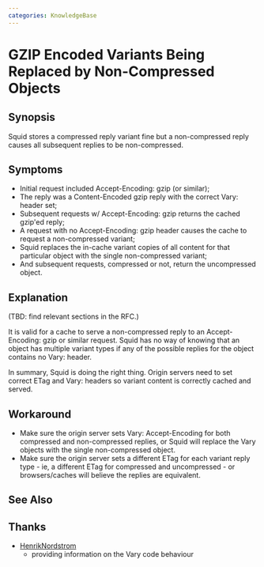 ```yaml
---
categories: KnowledgeBase
---
```

# GZIP Encoded Variants Being Replaced by Non-Compressed Objects

## Synopsis

Squid stores a compressed reply variant fine but a non-compressed reply
causes all subsequent replies to be non-compressed.

## Symptoms

- Initial request included Accept-Encoding: gzip (or similar);
- The reply was a Content-Encoded gzip reply with the correct Vary:
  header set;
- Subsequent requests w/ Accept-Encoding: gzip returns the cached
  gzip'ed reply;
- A request with no Accept-Encoding: gzip header causes the cache to
  request a non-compressed variant;
- Squid replaces the in-cache variant copies of all content for that
  particular object with the single non-compressed variant;
- And subsequent requests, compressed or not, return the uncompressed
  object.

## Explanation

(TBD: find relevant sections in the RFC.)

It is valid for a cache to serve a non-compressed reply to an
Accept-Encoding: gzip or similar request. Squid has no way of knowing
that an object has multiple variant types if any of the possible replies
for the object contains no Vary: header.

In summary, Squid is doing the right thing. Origin servers need to set
correct ETag and Vary: headers so variant content is correctly cached
and served.

## Workaround

- Make sure the origin server sets Vary: Accept-Encoding for both
    compressed and non-compressed replies, or Squid will replace the
    Vary objects with the single non-compressed object.
- Make sure the origin server sets a different ETag for each variant
    reply type - ie, a different ETag for compressed and uncompressed -
    or browsers/caches will believe the replies are equivalent.

## See Also

## Thanks

  - [HenrikNordstrom](/HenrikNordstrom)
    - providing information on the Vary code behaviour



